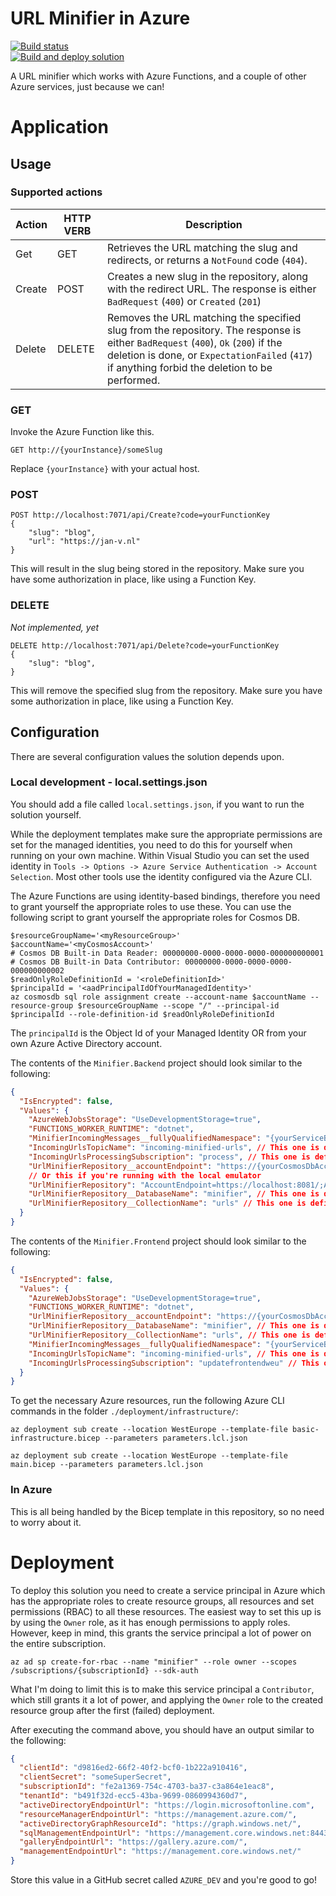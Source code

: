 # URL Minifier in Azure

[![Build status][actions build badge]][actions build link]  
[![Build and deploy solution][actions build and deploy badge]][actions build and deploy link]

A URL minifier which works with Azure Functions, and a couple of other Azure services, just because we can!

# Application

## Usage

### Supported actions

| Action | HTTP VERB | Description                                                                                                                                                                                                                         |
| ------ | --------- | ----------------------------------------------------------------------------------------------------------------------------------------------------------------------------------------------------------------------------------- |
| Get    | GET       | Retrieves the URL matching the slug and redirects, or returns a `NotFound` code (`404`).                                                                                                                                            |
| Create | POST      | Creates a new slug in the repository, along with the redirect URL. The response is either `BadRequest` (`400`) or `Created` (`201`)                                                                                                 |
| Delete | DELETE    | Removes the URL matching the specified slug from the repository. The response is either `BadRequest` (`400`), `Ok` (`200`) if the deletion is done, or `ExpectationFailed` (`417`) if anything forbid the deletion to be performed. |

### GET

Invoke the Azure Function like this.

```
GET http://{yourInstance}/someSlug
```

Replace `{yourInstance}` with your actual host.

### POST

```
POST http://localhost:7071/api/Create?code=yourFunctionKey
{
    "slug": "blog",
    "url": "https://jan-v.nl"
}
```

This will result in the slug being stored in the repository. Make sure you have some authorization in place, like using a Function Key.

### DELETE

_Not implemented, yet_

```
DELETE http://localhost:7071/api/Delete?code=yourFunctionKey
{
    "slug": "blog",
}
```

This will remove the specified slug from the repository. Make sure you have some authorization in place, like using a Function Key.

## Configuration

There are several configuration values the solution depends upon.

### Local development - local.settings.json

You should add a file called `local.settings.json`, if you want to run the solution yourself.

While the deployment templates make sure the appropriate permissions are set for the managed identities, you need to do this for yourself when running on your own machine. Within Visual Studio you can set the used identity in `Tools -> Options -> Azure Service Authentication -> Account Selection`. Most other tools use the identity configured via the Azure CLI.

The Azure Functions are using identity-based bindings, therefore you need to grant yourself the appropriate roles to use these. You can use the following script to grant yourself the appropriate roles for Cosmos DB.

```azcli
$resourceGroupName='<myResourceGroup>'
$accountName='<myCosmosAccount>'
# Cosmos DB Built-in Data Reader: 00000000-0000-0000-0000-000000000001
# Cosmos DB Built-in Data Contributor: 00000000-0000-0000-0000-000000000002
$readOnlyRoleDefinitionId = '<roleDefinitionId>'
$principalId = '<aadPrincipalIdOfYourManagedIdentity>'
az cosmosdb sql role assignment create --account-name $accountName --resource-group $resourceGroupName --scope "/" --principal-id $principalId --role-definition-id $readOnlyRoleDefinitionId
```

The `principalId` is the Object Id of your Managed Identity OR from your own Azure Active Directory account.

The contents of the `Minifier.Backend` project should look similar to the following:

```json
{
  "IsEncrypted": false,
  "Values": {
    "AzureWebJobsStorage": "UseDevelopmentStorage=true",
    "FUNCTIONS_WORKER_RUNTIME": "dotnet",
    "MinifierIncomingMessages__fullyQualifiedNamespace": "{yourServiceBusNamespaceName}.servicebus.windows.net",
    "IncomingUrlsTopicName": "incoming-minified-urls", // This one is defined in the Bicep template, but you can change it if you want.
    "IncomingUrlsProcessingSubscription": "process", // This one is defined in the Bicep template, but you can change it if you want.
    "UrlMinifierRepository__accountEndpoint": "https://{yourCosmosDbAccountName}.documents.azure.com:443/",
    // Or this if you're running with the local emulator
    "UrlMinifierRepository": "AccountEndpoint=https://localhost:8081/;AccountKey={theEmulatorKey}",
    "UrlMinifierRepository__DatabaseName": "minifier", // This one is defined in the Bicep template, but you can change it if you want.
    "UrlMinifierRepository__CollectionName": "urls" // This one is defined in the Bicep template, but you can change it if you want.
  }
}
```

The contents of the `Minifier.Frontend` project should look similar to the following:

```json
{
  "IsEncrypted": false,
  "Values": {
    "AzureWebJobsStorage": "UseDevelopmentStorage=true",
    "FUNCTIONS_WORKER_RUNTIME": "dotnet",
    "UrlMinifierRepository__accountEndpoint": "https://{yourCosmosDbAccountName}.documents.azure.com:443/",
    "UrlMinifierRepository__DatabaseName": "minifier", // This one is defined in the Bicep template, but you can change it if you want.
    "UrlMinifierRepository__CollectionName": "urls", // This one is defined in the Bicep template, but you can change it if you want.
    "MinifierIncomingMessages__fullyQualifiedNamespace": "{yourServiceBusNamespaceName}.servicebus.windows.net",
    "IncomingUrlsTopicName": "incoming-minified-urls", // This one is defined in the Bicep template, but you can change it if you want.
    "IncomingUrlsProcessingSubscription": "updatefrontendweu" // This one is defined in the Bicep template, but you can change it if you want.
  }
}
```

To get the necessary Azure resources, run the following Azure CLI commands in the folder `./deployment/infrastructure/`:

```azcli
az deployment sub create --location WestEurope --template-file basic-infrastructure.bicep --parameters parameters.lcl.json

az deployment sub create --location WestEurope --template-file main.bicep --parameters parameters.lcl.json
```

### In Azure

This is all being handled by the Bicep template in this repository, so no need to worry about it.

# Deployment

To deploy this solution you need to create a service principal in Azure which has the appropriate roles to create resource groups, all resources and set permissions (RBAC) to all these resources. The easiest way to set this up is by using the `Owner` role, as it has enough permissions to apply roles. However, keep in mind, this grants the service principal a lot of power on the entire subscription.

```azcli
az ad sp create-for-rbac --name "minifier" --role owner --scopes /subscriptions/{subscriptionId} --sdk-auth
```

What I'm doing to limit this is to make this service principal a `Contributor`, which still grants it a lot of power, and applying the `Owner` role to the created resource group after the first (failed) deployment.

After executing the command above, you should have an output similar to the following:

```json
{
  "clientId": "d9816ed2-66f2-40f2-bcf0-1b222a910416",
  "clientSecret": "someSuperSecret",
  "subscriptionId": "fe2a1369-754c-4703-ba37-c3a864e1eac8",
  "tenantId": "b491f32d-ecc5-43ba-9699-0860994360d7",
  "activeDirectoryEndpointUrl": "https://login.microsoftonline.com",
  "resourceManagerEndpointUrl": "https://management.azure.com/",
  "activeDirectoryGraphResourceId": "https://graph.windows.net/",
  "sqlManagementEndpointUrl": "https://management.core.windows.net:8443/",
  "galleryEndpointUrl": "https://gallery.azure.com/",
  "managementEndpointUrl": "https://management.core.windows.net/"
}
```

Store this value in a GitHub secret called `AZURE_DEV` and you're good to go!

<!-- Aliases for URLs: please place here any long urls to keep clean markdown markup -->

[actions build badge]: https://github.com/Jandev/minifier/actions/workflows/build.yml/badge.svg "Build solution"
[actions build link]: https://github.com/Jandev/minifier/actions/workflows/build.yml
[actions build and deploy badge]: https://github.com/Jandev/minifier/actions/workflows/release.yml/badge.svg "Build and deploy solution"
[actions build and deploy link]: https://github.com/Jandev/minifier/actions/workflows/release.yml
